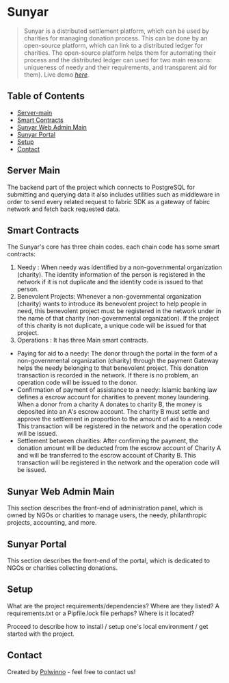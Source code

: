 # Sunyar
> Sunyar is a distributed settlement platform, which can be used by charities for managing donation process. This can be done by an open-source platform, which can link to a distributed ledger for charities. The open-source platform helps them for automating their process and the distributed ledger can used for two main reasons: uniqueness of needy and their requirements, and transparent aid for them). 
> Live demo [_here_](https://www.example.com). <!-- If you have the project hosted somewhere, include the link here. -->

## Table of Contents
<!--* [General Info](#general-information) -->
* [Server-main](#server-main)
* [Smart Contracts](#smart-contracts)
* [Sunyar Web Admin Main](#features)
* [Sunyar Portal](#sunyar-portal)
* [Setup](#setup)
* [Contact](#contact)
<!-- * [License](#license) -->


## Server Main
The backend part of the project which connects to PostgreSQL for submitting and querying data it also includes utilities such as middleware in order to send every related request to fabric SDK as a gateway of fabirc network and fetch back requested data.

## Smart Contracts
The Sunyar's core has three chain codes. each chain code has some smart contracts: 
1. Needy : When needy was identified by a non-governmental organization (charity). The identity information of the person is registered in the network if it is not duplicate and the identity code is issued to that person.
2. Benevolent Projects: Whenever a non-governmental organization (charity) wants to introduce its benevolent project to help people in need, this benevolent project must be registered in the network under in the name of that charity (non-governmental organization). If the project of this charity is not duplicate, a unique code will be issued for that project.
3. Operations : It has three Main smart contracts.
  - Paying for aid to a needy: The donor through the portal in the form of a non-governmental organization (charity) through the payment Gateway helps the needy  belonging to that benevolent project. This donation transaction is recorded in the network. If there is no problem, an operation code will be issued to the donor.
  - Confirmation of payment of assistance to a needy: Islamic banking law defines a escrow account for charities to prevent money laundering. When a donor from a charity A donates to charity B, the money is deposited into an A's escrow account. The charity B must settle and approve the settlement in proportion to the amount of aid to a needy. This transaction will be registered in the network and the operation code will be issued. 
  - Settlement between charities: After confirming the payment, the donation amount will be deducted from the escrow account of Charity A and will be transferred to the escrow account of Charity B. This transaction will be registered in the network and the operation code will be issued.

<!-- You don't have to answer all the questions - just the ones relevant to your project. -->

## Sunyar Web Admin Main
This section describes the front-end of administration panel, which is owned by NGOs or charities to manage users, the needy, philanthropic projects, accounting, and more.


## Sunyar Portal
This section describes the front-end of the portal, which is dedicated to NGOs or charities collecting donations.


## Setup
What are the project requirements/dependencies? Where are they listed? A requirements.txt or a Pipfile.lock file perhaps? Where is it located?

Proceed to describe how to install / setup one's local environment / get started with the project.


## Contact
Created by [Polwinno](http://polwinno.ir/EN/IndexEn.html) - feel free to contact us!


<!-- Optional -->
<!-- ## License -->
<!-- This project is open source and available under the [... License](). -->

<!-- You don't have to include all sections - just the one's relevant to your project -->
